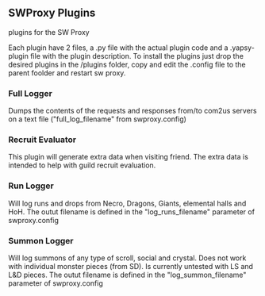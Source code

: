 ## SWProxy Plugins
plugins for the SW Proxy

Each plugin have 2 files, a .py file with the actual plugin code and a .yapsy-plugin file with the plugin description. 
To install the plugins just drop the desired plugins  in the /plugins folder, copy and edit the .config file to the parent foolder and restart sw proxy.

### Full Logger
Dumps the contents of the requests and responses from/to com2us servers on a text file ("full_log_filename" from swproxy.config)

### Recruit Evaluator
This plugin will generate extra data when visiting friend. The extra data is intended to help with guild recruit evaluation.

### Run Logger
Will log runs and drops from Necro, Dragons, Giants, elemental halls and HoH. The outut filename is defined in the "log_runs_filename" parameter of swproxy.config  

### Summon Logger
Will log summons of any type of scroll, social and crystal. Does not work with individual monster pieces (from SD). Is currently untested with LS and L&D pieces. The outut filename is defined in the "log_summon_filename" parameter of swproxy.config
